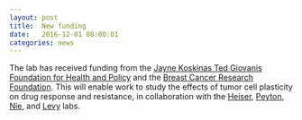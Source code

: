 ```yaml
---
layout: post
title:  New funding
date:   2016-12-01 08:00:01
categories: news
---
```


The lab has received funding from the [Jayne Koskinas Ted Giovanis Foundation for Health and Policy](https://jktgfoundation.org) and the [Breast Cancer Research Foundation](https://www.bcrfcure.org). This will enable work to study the effects of tumor cell plasticity on drug response and resistance, in collaboration with the [Heiser](https://www.ohsu.edu/xd/education/schools/school-of-medicine/departments/basic-science-departments/biomedical-engineering/people/laura-heiser.cfm), [Peyton](https://www.peytonlab.org), [Nie](https://faculty.sites.uci.edu/qnie/), and [Levy](https://www.math.umd.edu/~dlevy/) labs.
